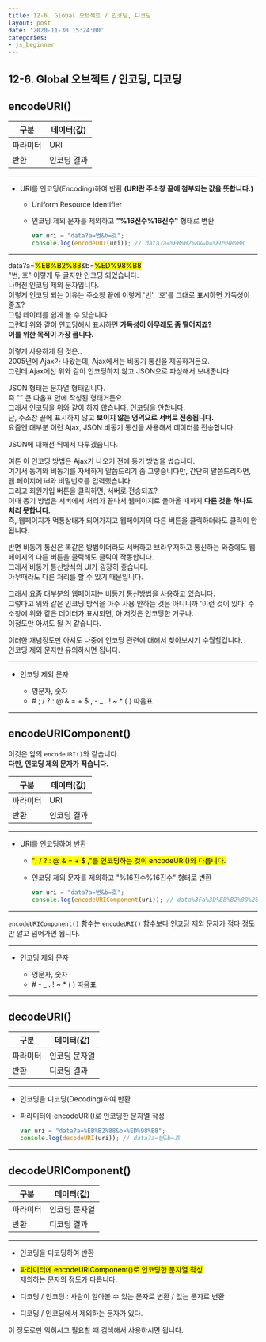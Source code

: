```yaml
---
title: 12-6. Global 오브젝트 / 인코딩, 디코딩
layout: post
date: '2020-11-30 15:24:00'
categories:
- js_beginner
---
```


## 12-6. Global 오브젝트 / 인코딩, 디코딩

## encodeURI()

|구분|데이터(값)|
|---|---------|
|파라미터|URI|
|반환|인코딩 결과|

---

* URI를 인코딩(Encoding)하여 반환 **(URI란 주소창 끝에 첨부되는 값을 뜻합니다.)**

    * Uniform Resource Identifier
    * 인코딩 제외 문자를 제외하고 **"%16진수%16진수"** 형태로 변환
    
        ```javascript
        var uri = "data?a=번&b=호";
        console.log(encodeURI(uri)); // data?a=%EB%B2%88&b=%ED%98%B8
        ```
      
---

data?a=<mark>%EB%B2%88</mark>&b=<mark>%ED%98%B8</mark>  
"번, 호" 이렇게 두 글자만 인코딩 되었습니다.  
나머진 인코딩 제외 문자입니다.  
이렇게 인코딩 되는 이유는 주소창 끝에 이렇게 '번', '호'를 그대로 표시하면 가독성이 좋죠?  
그럼 데이터를 쉽게 볼 수 있습니다.  
그런데 위와 같이 인코딩해서 표시하면 **가독성이 아무래도 좀 떨어지죠?**  
**이를 위한 목적이 가장 큽니다.**

이렇게 사용하게 된 것은..  
2005년에 Ajax가 나왔는데, Ajax에서는 비동기 통신을 제공하거든요.  
그런데 Ajax에선 위와 같이 인코딩하지 않고 JSON으로 파싱해서 보내줍니다.

JSON 형태는 문자열 형태입니다.  
즉 "" 큰 따옴표 안에 작성된 형태거든요.  
그래서 인코딩을 위와 같이 하지 않습니다. 인코딩을 안합니다.  
단, 주소창 끝에 표시하지 않고 **보이지 않는 영역으로 서버로 전송됩니다.**  
요즘엔 대부분 이런 Ajax, JSON 비동기 통신을 사용해서 데이터를 전송합니다.

JSON에 대해선 뒤에서 다루겠습니다.  

여튼 이 인코딩 방법은 Ajax가 나오기 전에 동기 방법을 썼습니다.  
여기서 동기와 비동기를 자세하게 말씀드리기 좀 그렇습니다만, 간단히 말씀드리자면, 웹 페이지에 id와 비밀번호를 입력했습니다.  
그리고 회원가입 버튼을 클릭하면, 서버로 전송되죠?  
이때 동기 방법은 서버에서 처리가 끝나서 웹페이지로 돌아올 때까지 **다른 것을 하나도 처리 못합니다.**  
즉, 웹페이지가 먹통상태가 되어가지고 웹페이지의 다른 버튼을 클릭하더라도 클릭이 안됩니다.

반면 비동기 통신은 똑같은 방법이더라도 서버하고 브라우저하고 통신하는 와중에도 웹페이지의 다른 버튼을 클릭해도 클릭이 작동합니다.  
그래서 비동기 통신방식의 UI가 굉장히 좋습니다.  
아무때라도 다른 처리를 할 수 있기 때문입니다.  

그래서 요즘 대부분의 웹페이지는 비동기 통신방법을 사용하고 있습니다.  
그렇다고 위와 같은 인코딩 방식을 아주 사용 안하는 것은 아니니까 '이런 것이 있다' 주소창에 위와 같은 데이터가 표시되면, 아 저것은 인코딩한 거구나.  
이정도만 아셔도 될 거 같습니다.  

이러한 개념정도만 아셔도 나중에 인코딩 관련에 대해서 찾아보시기 수월할겁니다.  
인코딩 제외 문자만 유의하시면 됩니다.  
    
---

* 인코딩 제외 문자

    * 영문자, 숫자
    * \# ; / ? : @ & = + $ , - _ . ! ~ * ( ) 따옴표
    
---

## encodeURIComponent()

이것은 앞의 `encodeURI()`와 같습니다.  
**다만, 인코딩 제외 문자가 적습니다.**

|구분|데이터(값)|
|---|---------|
|파라미터|URI|
|반환|인코딩 결과|

---

* URI를 인코딩하여 반환

    * <mark>"; / ? : @ & = + $ ,"를 인코딩하는 것이 encodeURI()와 다릅니다.</mark>
    * 인코딩 제외 문자를 제외하고 "%16진수%16진수" 형태로 변환
    
        ```javascript
        var uri = "data?a=번&b=호";
        console.log(encodeURIComponent(uri)); // data%3Fa%3D%EB%B2%88%26b%3D%ED%98%B8
        ```
      
---

`encodeURIComponent()` 함수는 `encodeURI()` 함수보다 인코딩 제외 문자가 적다 정도만 알고 넘어가면 됩니다.

---

* 인코딩 제외 문자

    * 영문자, 숫자
    * \# - _ . ! ~ * ( ) 따옴표
    
---

## decodeURI()

|구분|데이터(값)|
|---|---------|
|파라미터|인코딩 문자열|
|반환|디코딩 결과|

---

* 인코딩을 디코딩(Decoding)하여 반환
* 파라미터에 encodeURI()로 인코딩한 문자열 작성

    ```javascript
    var uri = "data?a=%EB%B2%88&b=%ED%98%B8";
    console.log(decodeURI(uri)); // data?a=번&b=호
    ```
  
---

## decodeURIComponent()

|구분|데이터(값)|
|---|---------|
|파라미터|인코딩 문자열|
|반환|디코딩 결과|

---

* 인코딩을 디코딩하여 반환
* <mark>파라미터에 encodeURIComponent()로 인코딩한 문자열 작성</mark>  
  제외하는 문자의 정도가 다릅니다.
  
* 디코딩 / 인코딩 : 사람이 알아볼 수 있는 문자로 변환 / 없는 문자로 변환
* 디코딩 / 인코딩에서 제외하는 문자가 있다.  

이 정도로만 익히시고 필요할 때 검색해서 사용하시면 됩니다.